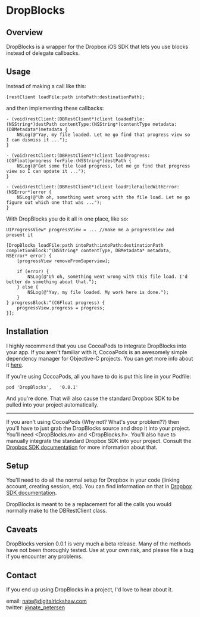 DropBlocks
==========

Overview
--------

DropBlocks is a wrapper for the Dropbox iOS SDK that lets you use blocks instead of delegate callbacks.

Usage
-----

Instead of making a call like this:

	[restClient loadFile:path intoPath:destinationPath];

and then implementing these callbacks:

	- (void)restClient:(DBRestClient*)client loadedFile:(NSString*)destPath contentType:(NSString*)contentType metadata:(DBMetadata*)metadata {
		NSLog(@"Yay, my file loaded. Let me go find that progress view so I can dismiss it ...");
	}

	- (void)restClient:(DBRestClient*)client loadProgress:(CGFloat)progress forFile:(NSString*)destPath {
		NSLog(@"Got some file load progress, let me go find that progress view so I can update it ...");
	}

	- (void)restClient:(DBRestClient*)client loadFileFailedWithError:(NSError*)error {
		NSLog(@"Uh oh, something went wrong with the file load. Let me go figure out which one that was ...");
	}

With DropBlocks you do it all in one place, like so:

	UIProgressView* progressView = ... //make me a progressView and present it

	[DropBlocks loadFile:path intoPath:intoPath:destinationPath completionBlock:^(NSString* contentType, DBMetadata* metadata, NSError* error) {
		[progressView removeFromSuperview];
		
		if (error) {
			NSLog(@"Uh oh, something went wrong with this file load. I'd better do something about that.");
		} else {
			NSLog(@"Yay, my file loaded. My work here is done.");
		}
	} progressBlock:^(CGFloat progress) {
		progressView.progress = progress;
	}];

Installation
------------

I highly recommend that you use CocoaPods to integrate DropBlocks into your app. If you aren't familiar with it,
CocoaPods is an awesomely simple dependency manager for Objective-C projects. You can get more info about it [here](http://cocoapods.org).

If you're using CocoaPods, all you have to do is put this line in your Podfile:

	pod 'DropBlocks',	'0.0.1'

And you're done. That will also cause the standard Dropbox SDK to be pulled into your project automatically.

***

If you aren't using CocoaPods (Why not? What's your problem??) then you'll have to just grab the DropBlocks
source and drop it into your project. You'll need <DropBlocks.m> and <DropBlocks.h>. You'll also have to manually
integrate the standard Dropbox SDK into your project. Consult the
[Dropbox SDK documentation](https://www.dropbox.com/developers/start/setup#ios) for more information about that.

Setup
-----

You'll need to do all the normal setup for Dropbox in your code (linking account, creating session, etc).
You can find information on that in [Dropbox SDK documentation](https://www.dropbox.com/developers/start/authentication#ios).

DropBlocks is meant to be a replacement for all the calls you would normally make to the DBRestClient class.

Caveats
-------

DropBlocks version 0.0.1 is very much a beta release. Many of the methods have not been thoroughly tested.
Use at your own risk, and please file a bug if you encounter any problems.

Contact
-------

If you end up using DropBlocks in a project, I'd love to hear about it.

email: [nate@digitalrickshaw.com](mailto:nate@digitalrickshaw.com)  
twitter: [@nate_petersen](https://twitter.com/nate_petersen)
